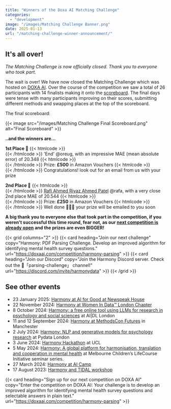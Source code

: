 ```yaml
---
title: "Winners of the Doxa AI Matching Challenge"
categories: 
  - "development"
image: "/images/Matching Challenge Banner.png"
date: 2025-01-13
url: "/matching-challenge-winner-announcement/"
---
```


## It's all over!

*The Matching Challenge is now officially closed. Thank you to everyone who took part.*


The wait is over! We have now closed the Matching Challenge which was hosted on [DOXA AI](https://doxaai.com/competition/harmony-matching). Over the course of the competition we saw a total of 26 participants with 14 finalists making it onto the [scoreboard](https://doxaai.com/competition/harmony-matching/scoreboard). The final days were tense with many participants improving on their scores, submitting different methods and swapping places at the top of the scoreboard.

The final scoreboard:

{{< image src="/images/Matching Challenge Final Scoreboard.png" alt="Final Scoreboard" >}}


**..and the winners are...**


**1st Place 🏅** {{< htmlcode >}}<br/>{{< /htmlcode >}}
'End' @oreug, with an impressive MAE (mean absolute error) of 20.348 {{< htmlcode >}}<br/>{{< /htmlcode >}}
Prize: **£500** in Amazon Vouchers {{< htmlcode >}}<br/>{{< /htmlcode >}}
Congratulations! look out for an email from us with your prize


**2nd Place 🥈** {{< htmlcode >}}<br/>{{< /htmlcode >}}
[Rafi Ahmed Riyaz Ahmed Patel](https://www.linkedin.com/in/rafi-ahmed-patel-bb2954202) @rafa, with a very close 2nd place MAE of 20.544 {{< htmlcode >}}<br/>{{< /htmlcode >}}
Prize: **£250** in Amazon Vouchers {{< htmlcode >}}<br/>{{< /htmlcode >}}
Well done 👏👏👏 your prize will be emailed to you soon

**A big thank you to everyone else that took part in the competition, if you weren't successful this time round, fear not, as our [next competition is already open](https://doxaai.com/competition/harmony-parsing) and the prizes are even BIGGER!**


{{< grid columns="2" >}}
  {{< card heading="Join our next challenge" copy="Harmony: PDF Parsing Challenge. Develop an improved algorithm for identifying mental health survey questions." url="https://doxaai.com/competition/harmony-parsing" >}}
  {{< card heading="Join our Discord" copy="Join the Harmony Discord server. Check out the 🏅「parsing-challenge」 channel!" url="https://discord.com/invite/harmonydata" >}}
{{< /grid >}}




## See other events

* 23 January 2025: [Harmony at AI for Good at Newspeak House](/psychology-ai-tool/newspeak-house/)
* 22 November 2024: [Harmony at Women In Data™️ London Chapter](/open-source-for-social-science/women-in-data/)
* 8 October 2024: [Harmony: a free online tool using LLMs for research in psychology and social sciences](/psychology-ai-tool/aidl-meetup/)  at AI|DL London
* 11 and 12 September 2024: [Harmony at MethodsCon Futures](/ai-in-mental-health/harmony-at-methodscon-futures/
) in Manchester
* 2 July 2024: [Harmony: NLP and generative models for psychology research](/open-source-for-social-science/pydata-meetup/)  at Pydata London
* 3 June 2024: [Harmony Hackathon](/open-source-for-social-science/hackathon/) at UCL
* 5 May 2024: [Harmony: A global platform for harmonisation, translation and cooperation in mental health](/ai-in-mental-health/harmony-at-lifecourse-seminar/) at  Melbourne Children’s LifeCourse Initiative seminar series.
* 27 March 2024: [Harmony at AI Camp](/psychology-ai-tool/aicamp-meetup/)
* 17 August 2023: [Harmony and TIDAL workshop](/ai-in-mental-health/harmony-and-tidal-workshop)



{{< card heading="Sign up for our next competition on DOXA AI" copy="Enter the competition on DOXA AI: Your challenge is to develop an improved algorithm for identifying mental health survey questions and selectable answers in plain text." url="https://doxaai.com/competition/harmony-parsing" >}}

